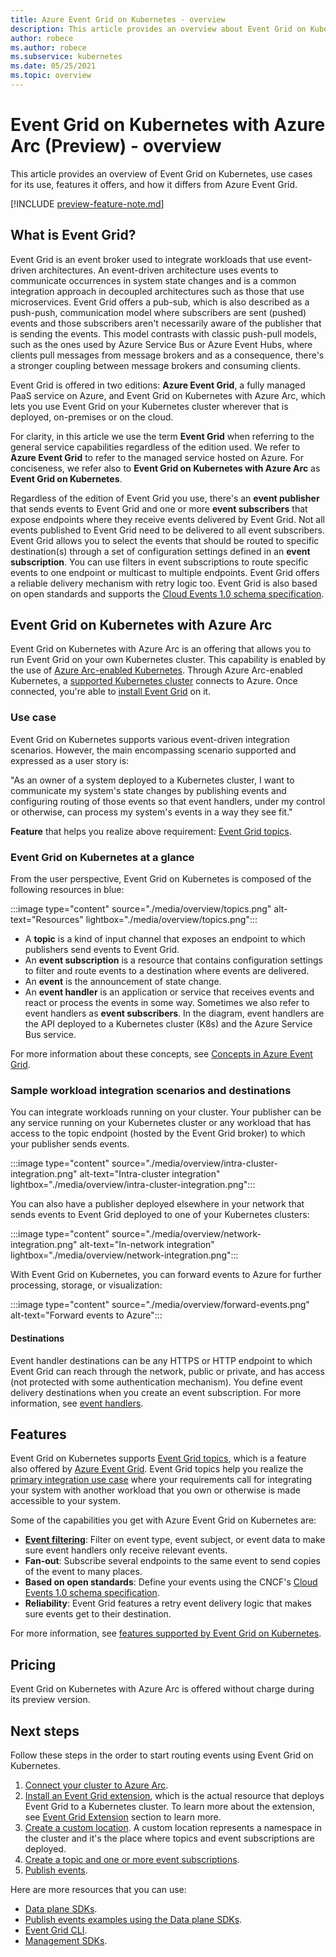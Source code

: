 ```yaml
---
title: Azure Event Grid on Kubernetes - overview
description: This article provides an overview about Event Grid on Kubernetes with Azure Arc.
author: robece
ms.author: robece
ms.subservice: kubernetes
ms.date: 05/25/2021
ms.topic: overview
---
```


# Event Grid on Kubernetes with Azure Arc (Preview) - overview
This article provides an overview of Event Grid on Kubernetes, use cases for its use, features it offers, and how it differs from Azure Event Grid.

[!INCLUDE [preview-feature-note.md](../includes/preview-feature-note.md)]

## What is Event Grid?
Event Grid is an event broker used to integrate workloads that use event-driven architectures. An event-driven architecture uses events to communicate occurrences in system state changes and is a common integration approach in decoupled architectures such as those that use microservices. Event Grid offers a pub-sub, which is also described as a push-push, communication model where subscribers are sent (pushed) events and those subscribers aren't necessarily aware of the publisher that is sending the events. This model contrasts with classic push-pull models, such as the ones used by Azure Service Bus or Azure Event Hubs, where clients pull messages from message brokers and as a consequence, there's a stronger coupling between message brokers and consuming clients.

Event Grid is offered in two editions: **Azure Event Grid**, a fully managed PaaS service on Azure, and Event Grid on Kubernetes with Azure Arc, which lets you use Event Grid on your Kubernetes cluster wherever that is deployed, on-premises or on the cloud. 

For clarity, in this article we use the term **Event Grid** when referring to the general service capabilities regardless of the edition used. We refer to **Azure Event Grid** to refer to the managed service hosted on Azure. For conciseness, we refer also to **Event Grid on Kubernetes with Azure Arc** as **Event Grid on Kubernetes**.

Regardless of the edition of Event Grid you use, there's an **event publisher** that sends events to Event Grid and one or more **event subscribers** that expose endpoints where they receive events delivered by Event Grid. Not all events published to Event Grid need to be delivered to all event subscribers. Event Grid allows you to select the events that should be routed to specific destination(s) through a set of configuration settings defined in an **event subscription**. You can use filters in event subscriptions to route specific events to one endpoint or multicast to multiple endpoints. Event Grid offers a reliable delivery mechanism with retry logic too. Event Grid is also based on open standards and supports the [Cloud Events 1.0 schema specification](https://github.com/cloudevents/spec/blob/main/cloudevents/spec.md).


## Event Grid on Kubernetes with Azure Arc
Event Grid on Kubernetes with Azure Arc is an offering that allows you to run Event Grid on your own Kubernetes cluster. This capability is enabled by the use of [Azure Arc-enabled Kubernetes](../../azure-arc/kubernetes/overview.md). Through Azure Arc-enabled Kubernetes, a [supported Kubernetes cluster](install-k8s-extension.md#supported-kubernetes-distributions) connects to Azure. Once connected, you're able to [install Event Grid](install-k8s-extension.md) on it. 

### Use case
Event Grid on Kubernetes supports various event-driven integration scenarios. However, the main encompassing scenario supported and expressed as a user story is:

"As an owner of a system deployed to a Kubernetes cluster, I want to communicate my system's state changes by publishing events and configuring routing of those events so that event handlers, under my control or otherwise, can process my system's events in a way they see fit."

**Feature** that helps you realize above requirement: [Event Grid topics](/rest/api/eventgrid/controlplane-preview/topics).

### Event Grid on Kubernetes at a glance
From the user perspective, Event Grid on Kubernetes is composed of the following resources in blue:

:::image type="content" source="./media/overview/topics.png" alt-text="Resources" lightbox="./media/overview/topics.png":::

* A **topic** is a kind of input channel that exposes an endpoint to which publishers send events to Event Grid.
* An **event subscription** is a resource that contains configuration settings to filter and route events to a destination where events are delivered.
* An **event** is the announcement of state change.
* An **event handler** is an application or service that receives events and react or process the events in some way. Sometimes we also refer to event handlers as **event subscribers**. In the diagram, event handlers are the API deployed to a Kubernetes cluster (K8s) and the Azure Service Bus service.

For more information about these concepts, see [Concepts in Azure Event Grid](concepts.md).

### Sample workload integration scenarios and destinations

You can integrate workloads running on your cluster. Your publisher can be any service running on your Kubernetes cluster or any workload that has access to the topic endpoint (hosted by the Event Grid broker) to which your publisher sends events.

:::image type="content" source="./media/overview/intra-cluster-integration.png" alt-text="Intra-cluster integration" lightbox="./media/overview/intra-cluster-integration.png":::


You can also have a publisher deployed elsewhere in your network that sends events to Event Grid deployed to one of your Kubernetes clusters:

:::image type="content" source="./media/overview/network-integration.png" alt-text="In-network integration" lightbox="./media/overview/network-integration.png":::

With Event Grid on Kubernetes, you can forward events to Azure for further processing, storage, or visualization:

:::image type="content" source="./media/overview/forward-events.png" alt-text="Forward events to Azure":::

#### Destinations
Event handler destinations can be any HTTPS or HTTP endpoint to which Event Grid can reach through the network, public or private, and has access (not protected with some authentication mechanism). You define event delivery destinations when you create an event subscription. For more information, see [event handlers](event-handlers.md). 

## Features
Event Grid on Kubernetes supports [Event Grid topics](/rest/api/eventgrid/controlplane-preview/topics), which is a feature also offered by [Azure Event Grid](../custom-topics.md). Event Grid topics help you realize the [primary integration use case](#use-case) where your requirements call for integrating your system with another workload that you own or otherwise is made accessible to your system.

Some of the capabilities you get with Azure Event Grid on Kubernetes are:

* **[Event filtering](filter-events.md)**: Filter on event type, event subject, or event data to make sure event handlers only receive relevant events.
* **Fan-out**: Subscribe several endpoints to the same event to send copies of the event to many places.
* **Based on open standards**: Define your events using the CNCF's [Cloud Events 1.0 schema specification](https://github.com/cloudevents/spec/blob/main/cloudevents/spec.md).
* **Reliability**: Event Grid features a retry event delivery logic that makes sure events get to their destination.

For more information, see [features supported by Event Grid on Kubernetes](features.md).

## Pricing 
Event Grid on Kubernetes with Azure Arc is offered without charge during its preview version.

## Next steps
Follow these steps in the order to start routing events using Event Grid on Kubernetes.

1. [Connect your cluster to Azure Arc](../../azure-arc/kubernetes/quickstart-connect-cluster.md).
1. [Install an Event Grid extension](install-k8s-extension.md), which is the actual resource that deploys Event Grid to a Kubernetes cluster. To learn more about the extension, see [Event Grid Extension](install-k8s-extension.md#event-grid-extension) section to learn more. 
1. [Create a custom location](../../azure-arc/kubernetes/custom-locations.md). A custom location represents a namespace in the cluster and it's the place where topics and event subscriptions are deployed.
1. [Create a topic and one or more event subscriptions](create-topic-subscription.md).
1. [Publish events](create-topic-subscription.md).

Here are more resources that you can use:

* [Data plane SDKs](../sdk-overview.md#data-plane-sdks).
* [Publish events examples using the Data plane SDKs](https://devblogs.microsoft.com/azure-sdk/event-grid-ga/).
* [Event Grid CLI](/cli/azure/eventgrid).
* [Management SDKs](../sdk-overview.md#management-sdks).
